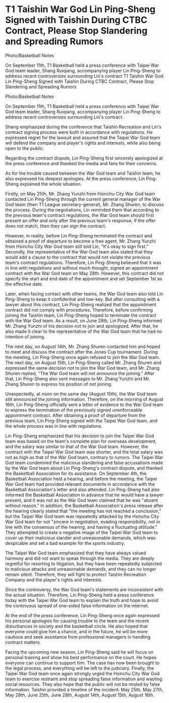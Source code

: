 #  T1 Taishin War God Lin Ping-Sheng Signed with Taishin During CTBC Contract, Please Stop Slandering and Spreading Rumors

Photo/Basketball Notes

On September 11th, T1 Basketball held a press conference with Taipei War God team leader, Shang Ruiqiang, accompanying player Lin Ping-Sheng to address recent controversies surrounding Lin's contract 
  T1 Taishin War God Lin Ping-Sheng Signed with Taishin During CTBC Contract, Please Stop Slandering and Spreading Rumors

Photo/Basketball Notes

On September 11th, T1 Basketball held a press conference with Taipei War God team leader, Shang Ruiqiang, accompanying player Lin Ping-Sheng to address recent controversies surrounding Lin's contract.

Shang emphasized during the conference that Taishin Recreation and Lin's contract signing process were both in accordance with regulations. He expressed regret for the lawsuit and assured that the Taipei War God team will defend the company and player's rights and interests, while also being open to the public.

Regarding the contract dispute, Lin Ping-Sheng first sincerely apologized at the press conference and thanked the media and fans for their concerns.

As for the trouble caused between the War God team and Taishin team, he also expressed his deepest apologies. At the press conference, Lin Ping-Sheng explained the whole situation.

Firstly, on May 25th, Mr. Zhang Yunzhi from Hsinchu City War God team contacted Lin Ping-Sheng through the current general manager of the War God team (then T1 League secretary-general), Mr. Zhang Shuren, to discuss the process. During the negotiations, Lin reminded them that according to the previous team's contract regulations, the War God team should first present an offer and only after the previous team's response, if the offer does not match, then they can sign the contract.

However, in reality, before Lin Ping-Sheng terminated the contract and obtained a proof of departure to become a free agent, Mr. Zhang Yunzhi from Hsinchu City War God team still told Lin, "It's okay to sign first." Secondly, the representative of the War God team also stated that they would add a clause to the contract that would not violate the previous team's contract regulations. Therefore, Lin Ping-Sheng believed that it was in line with regulations and without much thought, signed an appointment contract with the War God team on May 28th. However, this contract did not specify the start and end date of the appointment and set September 1st as the effective date.

Later, when facing contact with other teams, the War God team also told Lin Ping-Sheng to keep it confidential and low-key. But after consulting with a lawyer about this contract, Lin Ping-Sheng realized that the appointment contract did not comply with procedures. Therefore, before confirming joining the Taishin team, Lin Ping-Sheng hoped to terminate the contract with the War God team. As a result, on June 28th, Lin Ping-Sheng informed Mr. Zhang Yunzhi of his decision not to join and apologized. After that, he also made it clear to the representative of the War God team that he had no intention of joining.

The next day, on August 14th, Mr. Zhang Shuren contacted him and hoped to meet and discuss the contract after the Jones Cup tournament. During the meeting, Lin Ping-Sheng once again refused to join the War God team. The next day, on August 15th, Lin Ping-Sheng called Mr. Zhang Shuren and expressed the same decision not to join the War God team, and Mr. Zhang Shuren replied, "The War God team will not announce the joining." After that, Lin Ping-Sheng also sent messages to Mr. Zhang Yunzhi and Mr. Zhang Shuren to express his position of not joining.

Unexpectedly, at noon on the same day (August 15th), the War God team still announced the joining information. Therefore, on the morning of August 16th, Lin Ping-Sheng officially sent a letter of evidence to the War God team to express the termination of the previously signed unenforceable appointment contract. After obtaining a proof of departure from the previous team, Lin Ping-Sheng signed with the Taipei War God team, and the whole process was in line with regulations.

Lin Ping-Sheng emphasized that his decision to join the Taipei War God team was based on the team's complete plan for overseas development, and the salary was similar to that of the War God team. However, the contract with the Taipei War God team was shorter, and the total salary was not as high as that of the War God team, contrary to rumors. The Taipei War God team condemned the malicious slandering and false accusations made by the War God team about Lin Ping-Sheng's contract dispute, and thanked the Basketball Association for its assistance. On September 4th, the Basketball Association held a hearing, and before the meeting, the Taipei War God team had provided relevant documents in accordance with the Basketball Association's letter and also attended. Lin Ping-Sheng had also informed the Basketball Association in advance that he would have a lawyer present, and it was not as the War God team claimed that he was "absent without reason." In addition, the Basketball Association's press release after the hearing clearly stated that "the meeting has not reached a conclusion," but the Taipei War God team was repeatedly attacked by the Hsinchu City War God team for not "sincere in negotiation, evading responsibility, not in line with the consensus of the hearing, and having a fluctuating attitude." They attempted to create a negative image of the Taipei War God team to cover up their malicious slander and unreasonable demands, which was despicable and set a bad example for the sports industry.

The Taipei War God team emphasized that they have always valued harmony and did not want to speak through the media. They are deeply regretful for resorting to litigation, but they have been repeatedly subjected to malicious attacks and unreasonable demands, and they can no longer remain silent. Therefore, they will fight to protect Taishin Recreation Company and the player's rights and interests.

Since the controversy, the War God team's statements are inconsistent with the actual situation. Therefore, Lin Ping-Sheng held a press conference today with the Taipei War God team to explain the truth and hope to avoid the continuous spread of one-sided false information on the internet.

At the end of the press conference, Lin Ping-Sheng once again expressed his personal apologies for causing trouble to the team and the recent disturbances in society and the basketball circle. He also hoped that everyone could give him a chance, and in the future, he will be more cautious and seek assistance from professional managers in handling contract matters.

Facing the upcoming new season, Lin Ping-Sheng said he will focus on personal training and show his best performance on the court. He hopes everyone can continue to support him. The case has now been brought to the legal process, and everything will be left to the judiciary. Finally, the Taipei War God team once again strongly urged the Hsinchu City War God team to exercise restraint and stop spreading false information and wasting social resources. They also hope that the public will not be misled by false information. Taishin provided a timeline of the incident: May 25th, May 27th, May 28th, June 25th, June 28th, August 14th, August 15th, August 16th.